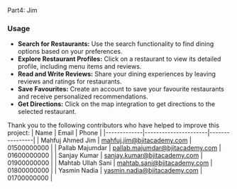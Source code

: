 Part4: Jim
### Usage
 - **Search for Restaurants:** Use the search functionality to find dining options based on your preferences.
 - **Explore Restaurant Profiles:** Click on a restaurant to view its detailed profile, including menu items and reviews.
 - **Read and Write Reviews:** Share your dining experiences by leaving reviews and ratings for restaurants.
 - **Save Favourites:** Create an account to save your favourite restaurants and receive personalized recommendations.
 - **Get Directions:** Click on the map integration to get directions to the selected restaurant.

Thank you to the following contributors who have helped to improve this project:
| Name        | Email                | Phone          |
|-------------|----------------------|----------------|
| Mahfuj Ahmed Jim | mahfuj.jim@bjitacademy.com | 01500000000 |
| Pallab Majumdar | pallab.majumdar@bjitacademy.com | 01600000000 |
| Sanjay Kumar | sanjay.kumar@bjitacademy.com | 01900000000 |
| Mahtab Ullah Sani | mahtab.sani@bjitacademy.com | 01800000000 |
| Yasmin Nadia | yasmin.nadia@bjitacademy.com | 01700000000 |

